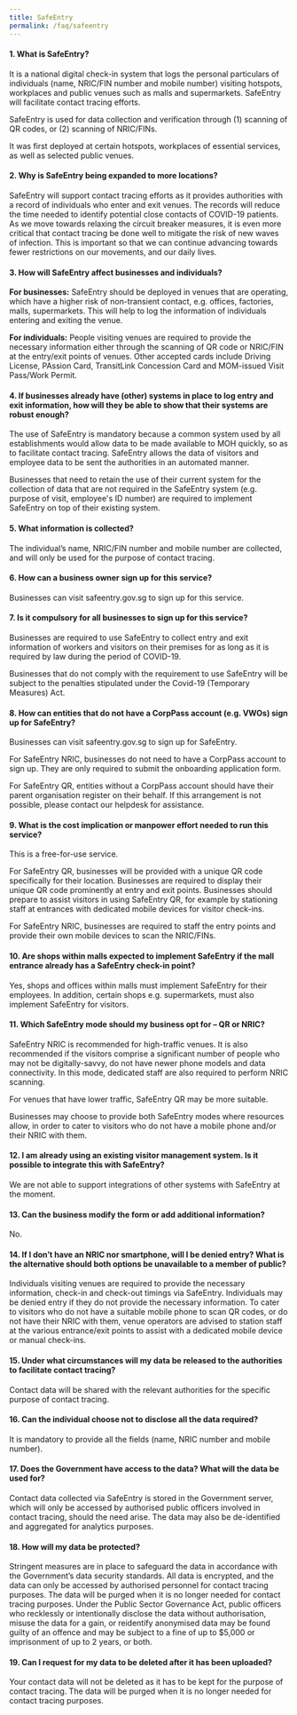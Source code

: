 ```yaml
---
title: SafeEntry
permalink: /faq/safeentry
---
```


#### **1. What is SafeEntry?**
It is a national digital check-in system that logs the personal particulars of individuals (name, NRIC/FIN number and mobile number) visiting hotspots, workplaces and public venues such as malls and supermarkets. SafeEntry will facilitate contact tracing efforts.

SafeEntry is used for data collection and verification through (1) scanning of QR codes, or (2) scanning of NRIC/FINs.

It was first deployed at certain hotspots, workplaces of essential services, as well as selected public venues.

#### **2. Why is SafeEntry being expanded to more locations?**
SafeEntry will support contact tracing efforts as it provides authorities with a record of individuals who enter and exit venues. The records will reduce the time needed to identify potential close contacts of COVID-19 patients. As we move towards relaxing the circuit breaker measures, it is even more critical that contact tracing be done well to mitigate the risk of new waves of infection. This is important so that we can continue advancing towards fewer restrictions on our movements, and our daily lives.

#### **3. How will SafeEntry affect businesses and individuals?**
**For businesses:** SafeEntry should be deployed in venues that are operating, which have a higher risk of non-transient contact, e.g. offices, factories, malls, supermarkets. This will help to log the information of individuals entering and exiting the venue.

**For individuals:** People visiting venues are required to provide the necessary information either through the scanning of QR code or NRIC/FIN at the entry/exit points of venues. Other accepted cards include Driving License, PAssion Card, TransitLink Concession Card and MOM-issued Visit Pass/Work Permit.

#### **4. If businesses already have (other) systems in place to log entry and exit information, how will they be able to show that their systems are robust enough?**
The use of SafeEntry is mandatory because a common system used by all establishments would allow data to be made available to MOH quickly, so as to facilitate contact tracing. SafeEntry allows the data of visitors and employee data to be sent the authorities in an automated manner.

Businesses that need to retain the use of their current system for the collection of data that are not required in the SafeEntry system (e.g. purpose of visit, employee's ID number) are required to implement SafeEntry on top of their existing system.

#### **5. What information is collected?**
The individual’s name, NRIC/FIN number and mobile number are collected, and will only be used for the purpose of contact tracing.

#### **6. How can a business owner sign up for this service?**
Businesses can visit safeentry.gov.sg to sign up for this service.

#### **7. Is it compulsory for all businesses to sign up for this service?**
Businesses are required to use SafeEntry to collect entry and exit information of workers and visitors on their premises for as long as it is required by law during the period of COVID-19.

Businesses that do not comply with the requirement to use SafeEntry will be subject to the penalties stipulated under the Covid-19 (Temporary Measures) Act.

#### **8. How can entities that do not have a CorpPass account (e.g. VWOs) sign up for SafeEntry?**
Businesses can visit safeentry.gov.sg to sign up for SafeEntry.

For SafeEntry NRIC, businesses do not need to have a CorpPass account to sign up. They are only required to submit the onboarding application form.

For SafeEntry QR, entities without a CorpPass account should have their parent organisation register on their behalf. If this arrangement is not possible, please contact our helpdesk for assistance.

#### **9. What is the cost implication or manpower effort needed to run this service?**
This is a free-for-use service.

For SafeEntry QR, businesses will be provided with a unique QR code specifically for their location. Businesses are required to display their unique QR code prominently at entry and exit points. Businesses should prepare to assist visitors in using SafeEntry QR, for example by stationing staff at entrances with dedicated mobile devices for visitor check-ins.

For SafeEntry NRIC, businesses are required to staff the entry points and provide their own mobile devices to scan the NRIC/FINs.

#### **10. Are shops within malls expected to implement SafeEntry if the mall entrance already has a SafeEntry check-in point?**
Yes, shops and offices within malls must implement SafeEntry for their employees. In addition, certain shops e.g. supermarkets, must also implement SafeEntry for visitors.

#### **11. Which SafeEntry mode should my business opt for – QR or NRIC?**
SafeEntry NRIC is recommended for high-traffic venues. It is also recommended if the visitors comprise a significant number of people who may not be digitally-savvy, do not have newer phone models and data connectivity. In this mode, dedicated staff are also required to perform NRIC scanning.

For venues that have lower traffic, SafeEntry QR may be more suitable.

Businesses may choose to provide both SafeEntry modes where resources allow, in order to cater to visitors who do not have a mobile phone and/or their NRIC with them.

#### **12. I am already using an existing visitor management system. Is it possible to integrate this with SafeEntry?**
We are not able to support integrations of other systems with SafeEntry at the moment.

#### **13. Can the business modify the form or add additional information?**
No.

#### **14. If I don’t have an NRIC nor smartphone, will I be denied entry? What is the alternative should both options be unavailable to a member of public?**
Individuals visiting venues are required to provide the necessary information, check-in and check-out timings via SafeEntry. Individuals may be denied entry if they do not provide the necessary information. To cater to visitors who do not have a suitable mobile phone to scan QR codes, or do not have their NRIC with them, venue operators are advised to station staff at the various entrance/exit points to assist with a dedicated mobile device or manual check-ins.

#### **15. Under what circumstances will my data be released to the authorities to facilitate contact tracing?**
Contact data will be shared with the relevant authorities for the specific purpose of contact tracing.

#### **16. Can the individual choose not to disclose all the data required?**
It is mandatory to provide all the fields (name, NRIC number and mobile number).

#### **17. Does the Government have access to the data? What will the data be used for?**
Contact data collected via SafeEntry is stored in the Government server, which will only be accessed by authorised public officers involved in contact tracing, should the need arise.  The data may also be de-identified and aggregated for analytics purposes.

#### **18. How will my data be protected?**
Stringent measures are in place to safeguard the data in accordance with the Government’s data security standards. All data is encrypted, and the data can only be accessed by authorised personnel for contact tracing purposes. The data will be purged when it is no longer needed for contact tracing purposes. Under the Public Sector Governance Act, public officers who recklessly or intentionally disclose the data without authorisation, misuse the data for a gain, or reidentify anonymised data may be found guilty of an offence and may be subject to a fine of up to $5,000 or imprisonment of up to 2 years, or both.

#### **19. Can I request for my data to be deleted after it has been uploaded?**
Your contact data will not be deleted as it has to be kept for the purpose of contact tracing. The data will be purged when it is no longer needed for contact tracing purposes.
